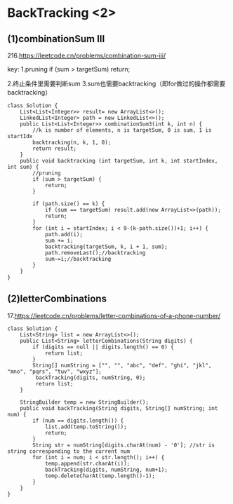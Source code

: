 # BackTracking <2>
## (1)combinationSum III

216.https://leetcode.cn/problems/combination-sum-iii/


key: 
1.pruning
 if (sum > targetSum) return;

2.终止条件里需要判断sum
3.sum也需要backtracking（即for做过的操作都需要backtracking）


```
class Solution {
    List<List<Integer>> result= new ArrayList<>();
    LinkedList<Integer> path = new LinkedList<>();
    public List<List<Integer>> combinationSum3(int k, int n) {
        //k is number of elements, n is targetSum, 0 is sum, 1 is startIdx
        backtracking(n, k, 1, 0);
        return result;
    }
    public void backtracking (int targetSum, int k, int startIndex, int sum) {
        //pruning
        if (sum > targetSum) {
            return;
        }

        if (path.size() == k) {
			if (sum == targetSum) result.add(new ArrayList<>(path));
			return;
		}
        for (int i = startIndex; i < 9-(k-path.size())+1; i++) {
            path.add(i);
            sum += i;
            backtracking(targetSum, k, i + 1, sum);
            path.removeLast();//backtracking
            sum-=i;//backtracking
        }
    }
}
```

## (2)letterCombinations

17.https://leetcode.cn/problems/letter-combinations-of-a-phone-number/

```
class Solution {
    List<String> list = new ArrayList<>();
    public List<String> letterCombinations(String digits) {
        if (digits == null || digits.length() == 0) {
            return list;
        }
        String[] numString = ["", "", "abc", "def", "ghi", "jkl", "mno", "pqrs", "tuv", "wxyz"];
         backTracking(digits, numString, 0);
         return list;
    }

    StringBuilder temp = new StringBuilder();
    public void backTracking(String digits, String[] numString; int num) {
        if (num == digits.length()) {
            list.add(temp.toString());
            return;
        }
        String str = numString[digits.charAt(num) - '0']; //str is string corresponding to the current num
        for (int i = num; i < str.length(); i++) {
            temp.append(str.charAt(i));
            backTracking(digits, numString, num+1);
            temp.deleteCharAt(temp.length()-1);
        }
    }
}
```
